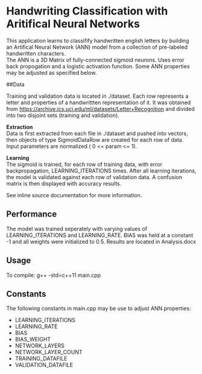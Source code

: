 # Handwriting Classification with Aritifical Neural Networks

This application learns to classifify handwritten english letters by building
an Artifical Neural Network (ANN) model from a collection of pre-labeled handwritten characters.  
The ANN is a 3D Matrix of fully-connected sigmoid neurons. Uses error back propogation and a logistic activation function. Some ANN properties may be adjusted as specified below.

##Data 

Training and validation data is located in ./dataset. Each row represents a letter and properties of a handwrittten representation of it. It was obtained from https://archive.ics.uci.edu/ml/datasets/Letter+Recognition and divided into two disjoint sets (training and validation).

**Extraction**  
Data is first extracted from each file in ./dataset and pushed into vectors, then objects of type SigmoidDataRow are created for each row of data. Input parameters are normalized ( 0 <= param <=  1).

**Learning**  
The sigmoid is trained, for each row of training data, with error backpropagation, LEARNING_ITERATIONS times.
After all learning iterations, the model is validated against each row of validation data. A confusion matrix is then displayed with accuracy results.

See inline source documentation for more information.

## Performance

The model was trained seperately with varying values of LEARNING_ITERATIONS and LEARNING_RATE.
BIAS was held at a constant -1 and all weights were initialized to 0.5. Results are located in Analysis.docx

## Usage

To compile: g++ -std=c++11 main.cpp

## Constants

The following constants in main.cpp may be use to adjust ANN properties:

* LEARNING_ITERATIONS
* LEARNING_RATE
* BIAS
* BIAS_WEIGHT
* NETWORK_LAYERS
* NETWORK_LAYER_COUNT
* TRAINING_DATAFILE
* VALIDATION_DATAFILE







